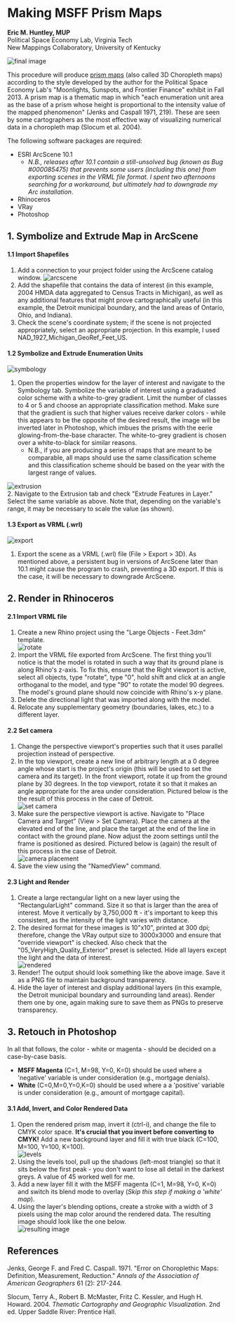 # Making MSFF Prism Maps

**Eric M. Huntley, MUP**  
Political Space Economy Lab, Virginia Tech  
New Mappings Collaboratory, University of Kentucky

![final image](https://raw.githubusercontent.com/designedspace/MSFF_Docs/master/Files/Media/0_FinalImage.PNG "Final image")  

This procedure will produce [prism maps](http://blog.thematicmapping.org/2008/05/prism-maps-in-google-earth-and-uuorld.html) (also called 3D Choropleth maps) according to the style developed by the author for the Political Space Economy Lab's "Moonlights, Sunspots, and Frontier Finance" exhibit in Fall 2013. A prism map is a thematic map in which "each enumeration unit area as the base of a prism whose height is proportional to the intensity value of the mapped phenomenon" (Jenks and Caspall 1971, 219). These are seen by some cartographers as the most effective way of visualizing numerical data in a choropleth map (Slocum et al. 2004).

The following software packages are required:  
  * ESRI ArcScene 10.1  
    * *N.B., releases after 10.1 contain a still-unsolved bug (known as Bug #000085475) that prevents some users (including this one) from exporting scenes in the VRML file format. I spent two afternoons searching for a workaround, but ultimately had to downgrade my Arc installation*.
  * Rhinoceros  
  * VRay  
  * Photoshop  

## 1. Symbolize and Extrude Map in ArcScene  

#### 1.1 Import Shapefiles  

1. Add a connection to your project folder using the ArcScene catalog window. 
![arcscene](https://raw.githubusercontent.com/designedspace/MSFF_Docs/master/Files/Media/1_1_arcscene.PNG "ArcScene")  
2. Add the shapefile that contains the data of interest (in this example, 2004 HMDA data aggregated to Census Tracts in Michigan), as well as any additional features that might prove cartographically useful (in this example, the Detroit municipal boundary, and the land areas of Ontario, Ohio, and Indiana).
3. Check the scene's coordinate system; if the scene is not projected appropriately, select an appropriate projection. In this example, I used NAD_1927_Michigan_GeoRef_Feet_US.

#### 1.2 Symbolize and Extrude Enumeration Units   

![symbology](https://raw.githubusercontent.com/designedspace/MSFF_Docs/master/Files/Media/1_2_symbology.PNG "Symbology")  
1. Open the properties window for the layer of interest and navigate to the Symbology tab. Symbolize the variable of interest using a graduated color scheme with a white-to-grey gradient. Limit the number of classes to 4 or 5 and choose an appropriate classification method. Make sure that the gradient is such that higher values receive darker colors - while this appears to be the opposite of the desired result, the image will be inverted later in Photoshop, which imbues the prisms with the eerie glowing-from-the-base character. The white-to-grey gradient is chosen over a white-to-black for similar reasons.  
    * N.B., if you are producing a series of maps that are meant to be comparable, all maps should use the same classification scheme and this classification scheme should be based on the year with the largest range of values.
    
![extrusion](https://raw.githubusercontent.com/designedspace/MSFF_Docs/master/Files/Media/1_2_extrusion.PNG "Extrusion")  
2. Navigate to the Extrusion tab and check "Extrude Features in Layer." Select the same variable as above. Note that, depending on the variable's range, it may be necessary to scale the value (as shown).  

#### 1.3 Export as VRML (.wrl)  
![export](https://raw.githubusercontent.com/designedspace/MSFF_Docs/master/Files/Media/1_3_export.PNG "Export at VRML")  
1. Export the scene as a VRML (.wrl) file (File > Export > 3D). As mentioned above, a persistent bug in versions of ArcScene later than 10.1 might cause the program to crash, preventing a 3D export. If this is the case, it will be necessary to downgrade ArcScene.  

## 2. Render in Rhinoceros  

#### 2.1 Import VRML file  

1. Create a new Rhino project using the "Large Objects - Feet.3dm" template.  
![rotate](https://raw.githubusercontent.com/designedspace/MSFF_Docs/master/Files/Media/2_1_rotate.gif "Rotate model")  
2. Import the VRML file exported from ArcScene. The first thing you'll notice is that the model is rotated in such a way that its ground plane is along Rhino's z-axis. To fix this, ensure that the Right viewport is active, select all objects, type "rotate", type "0", hold shift and click at an angle orthoganal to the model, and type "90" to rotate the model 90 degrees. The model's ground plane should now coincide with Rhino's x-y plane.  
3. Delete the directional light that was imported along with the model.  
4. Relocate any supplementary geometry (boundaries, lakes, etc.) to a different layer.  

#### 2.2 Set camera  

1. Change the perspective viewport's properties such that it uses parallel projection instead of perspective.  
2. In the top viewport, create a new line of arbitrary length at a 0 degree angle whose start is the project's origin (this will be used to set the camera and its target). In the front viewport, rotate it up from the ground plane by 30 degrees. In the top viewport, rotate it so that it makes an angle appropriate for the area under consideration. Pictured below is the the result of this process in the case of Detroit.  
![set camera](https://raw.githubusercontent.com/designedspace/MSFF_Docs/master/Files/Media/2_2_camera.PNG "Set camera")  
3. Make sure the perspective viewport is active. Navigate to "Place Camera and Target" (View > Set Camera). Place the camera at the elevated end of the line, and place the target at the end of the line in contact with the ground plane. Now adjust the zoom settings until the frame is positioned as desired. Pictured below is (again) the result of this process in the case of Detroit.  
![camera placement](https://raw.githubusercontent.com/designedspace/MSFF_Docs/master/Files/Media/2_2_cameraplacement.PNG "Camera Placement")  
4. Save the view using the "NamedView" command.  

#### 2.3 Light and Render  
1. Create a large rectangular light on a new layer using the "RectangularLight" command. Size it so that is larger than the area of interest. Move it vertically by 3,750,000 ft - it's important to keep this consistent, as the intensity of the light varies with distance.  
2. The desired format for these images is 10"x10", printed at 300 dpi; therefore, change the VRay output size to 3000x3000 and ensure that "override viewport" is checked. Also check that the "05_VeryHigh_Quality_Exterior" preset is selected.  Hide all layers except the light and the data of interest.  
![rendered](https://raw.githubusercontent.com/designedspace/MSFF_Docs/master/Files/Media/2_3_render.PNG "Rendered")  
3. Render! The output should look something like the above image. Save it as a PNG file to maintain background transparency.  
4. Hide the layer of interest and display additional layers (in this example, the Detroit municipal boundary and surrounding land areas). Render them one by one, again making sure to save them as PNGs to preserve transparency.  

## 3. Retouch in Photoshop  

In all that follows, the color - white or magenta - should be decided on a case-by-case basis.

* **MSFF Magenta** (C=1, M=98, Y=0, K=0) should be used where a 'negative' variable is under consideration (e.g., mortgage denials).  
* **White** (C=0,M=0,Y=0,K=0) should be used where a a 'positive' variable is under consideration (e.g., amount of mortgage capital).

#### 3.1 Add, Invert, and Color Rendered Data  
1. Open the rendered prism map, invert it (ctrl-i), and change the file to CMYK color space. **It's crucial that you invert before converting to CMYK!** Add a new background layer and fill it with true black (C=100, M=100, Y=100, K=100).  
![levels](https://raw.githubusercontent.com/designedspace/MSFF_Docs/master/Files/Media/3_1_1levels.PNG "Levels")  
2. Using the levels tool, pull up the shadows (left-most triangle) so that it sits below the first peak - you don't want to lose all detail in the darkest greys. A value of 45 worked well for me.
3. Add a new layer fill it with the MSFF magenta (C=1, M=98, Y=0, K=0) and switch its blend mode to overlay (*Skip this step if making a 'white' map*).  
4. Using the layer's blending options, create a stroke with a width of 3 pixels using the map color around the rendered data. The resulting image should look like the one below.  
![resulting image](https://raw.githubusercontent.com/designedspace/MSFF_Docs/master/Files/Media/3_1_2resulting.PNG "Resulting Image")  



## References
Jenks, George F. and Fred C. Caspall. 1971. "Error on Choroplethic Maps: Definition, Measurement, Reduction." *Annals of the Association of American Geographers* 61 (2): 217-244.

Slocum, Terry A., Robert B. McMaster, Fritz C. Kessler, and Hugh H. Howard. 2004. *Thematic Cartography and Geographic Visualization*. 2nd ed. Upper Saddle River: Prentice Hall.
